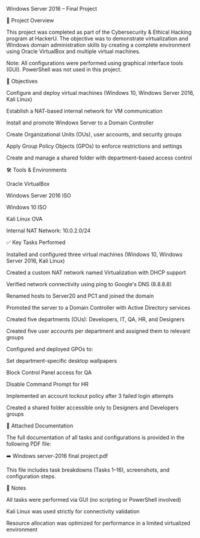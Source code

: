 Windows Server 2016 – Final Project

📘 Project Overview

This project was completed as part of the Cybersecurity & Ethical Hacking program at HackerU. The objective was to demonstrate virtualization and Windows domain administration skills by creating a complete environment using Oracle VirtualBox and multiple virtual machines.

Note: All configurations were performed using graphical interface tools (GUI). PowerShell was not used in this project.

🎯 Objectives

Configure and deploy virtual machines (Windows 10, Windows Server 2016, Kali Linux)

Establish a NAT-based internal network for VM communication

Install and promote Windows Server to a Domain Controller

Create Organizational Units (OUs), user accounts, and security groups

Apply Group Policy Objects (GPOs) to enforce restrictions and settings

Create and manage a shared folder with department-based access control

🛠️ Tools & Environments

Oracle VirtualBox

Windows Server 2016 ISO

Windows 10 ISO

Kali Linux OVA

Internal NAT Network: 10.0.2.0/24

✅ Key Tasks Performed

Installed and configured three virtual machines (Windows 10, Windows Server 2016, Kali Linux)

Created a custom NAT network named Virtualization with DHCP support

Verified network connectivity using ping to Google's DNS (8.8.8.8)

Renamed hosts to Server20 and PC1 and joined the domain

Promoted the server to a Domain Controller with Active Directory services

Created five departments (OUs): Developers, IT, QA, HR, and Designers

Created five user accounts per department and assigned them to relevant groups

Configured and deployed GPOs to:

Set department-specific desktop wallpapers

Block Control Panel access for QA

Disable Command Prompt for HR

Implemented an account lockout policy after 3 failed login attempts

Created a shared folder accessible only to Designers and Developers groups

📄 Attached Documentation

The full documentation of all tasks and configurations is provided in the following PDF file:

➡️ Windows server-2016 final project.pdf

This file includes task breakdowns (Tasks 1–16), screenshots, and configuration steps.

📌 Notes

All tasks were performed via GUI (no scripting or PowerShell involved)

Kali Linux was used strictly for connectivity validation

Resource allocation was optimized for performance in a limited virtualized environment

